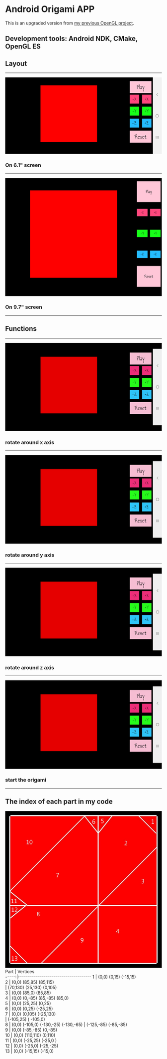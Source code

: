 # Android Origami APP  
This is an upgraded version from [my previous OpenGL project](https://github.com/ElektrischesSchaf/Origami_Heart).  

## Development tools: Android NDK, CMake, OpenGL ES  

## Layout  
---
![S9_plus](/screenshots/Samsung_S9_Plus.jpg)  
### On 6.1" screen
---
![ZenPad_3S_10](/screenshots/Asus_ZenPad_3S_10.jpg)
### On 9.7" screen
---
## Functions
---
![rotate_around_x_axis](/screenshots/rotate_x.gif)
### rotate around x axis
---
![rotate_around_y_axis](/screenshots/rotate_y.gif)
### rotate around y axis
---
![rotate_around_z_axis](/screenshots/rotate_z.gif)
### rotate around z axis
---
![play](/screenshots/play.gif)
### start the origami
---
## The index of each part in my code
![structure](/screenshots/structure.jpg)  
 Part | Vertices                             
-----:|:------------------------------------
 1    | (0,0) (0,15) (-15,15)                
 2    | (0,0) (85,85) (85,115)               
      | (70,130) (25,130) (0,105)      
 3    | (0,0) (85,0) (85,85)                 
 4    | (0,0) (0,-85) (85,-85) (85,0)        
 5    | (0,0) (25,25) (0,25)               
 6    | (0,0) (0,25) (-25,25)               
 7    | (0,0) (0,105) (-25,130)             
      |  (-105,25) ( -105,0)                 
 8    | (0,0) (-105,0) (-130,-25) (-130,-65) 
      | (-125,-85) (-85,-85)                
 9    | (0,0) (-85,-85) (0,-85)             
 10   | (0,0) (110,110) (0,110)             
 11   | (0,0) (-25,25) (-25,0 )             
 12   | (0,0) (-25,0) (-25,-25)             
 13   | (0,0) (-15,15) (-15,0)              